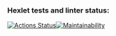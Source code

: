 ### Hexlet tests and linter status:
[![Actions Status](https://github.com/SuperLongLoaf/frontend-project-44/workflows/hexlet-check/badge.svg)](https://github.com/SuperLongLoaf/frontend-project-44/actions)[![Maintainability](https://api.codeclimate.com/v1/badges/11115be51b51e4bca42e/maintainability)](https://codeclimate.com/github/SuperLongLoaf/frontend-project-44/maintainability)
